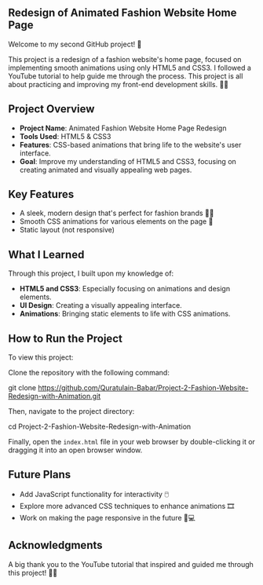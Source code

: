 ## Redesign of Animated Fashion Website Home Page

Welcome to my second GitHub project! 🚀

This project is a redesign of a fashion website's home page, focused on implementing smooth animations using only HTML5 and CSS3. I followed a YouTube tutorial to help guide me through the process. This project is all about practicing and improving my front-end development skills. 🎨✨

## Project Overview

- **Project Name**: Animated Fashion Website Home Page Redesign
- **Tools Used**: HTML5 & CSS3
- **Features**: CSS-based animations that bring life to the website's user interface.
- **Goal**: Improve my understanding of HTML5 and CSS3, focusing on creating animated and visually appealing web pages.

## Key Features

- A sleek, modern design that's perfect for fashion brands 👗👠
- Smooth CSS animations for various elements on the page 💫
- Static layout (not responsive)

## What I Learned

Through this project, I built upon my knowledge of:
- **HTML5 and CSS3**: Especially focusing on animations and design elements.
- **UI Design**: Creating a visually appealing interface.
- **Animations**: Bringing static elements to life with CSS animations.

## How to Run the Project

To view this project:

Clone the repository with the following command:

git clone https://github.com/Quratulain-Babar/Project-2-Fashion-Website-Redesign-with-Animation.git

Then, navigate to the project directory:

cd Project-2-Fashion-Website-Redesign-with-Animation

Finally, open the `index.html` file in your web browser by double-clicking it or dragging it into an open browser window.

## Future Plans

- Add JavaScript functionality for interactivity 🖱️
- Explore more advanced CSS techniques to enhance animations 🎞️
- Work on making the page responsive in the future 📱💻

## Acknowledgments

A big thank you to the YouTube tutorial that inspired and guided me through this project! 🎥🙌
